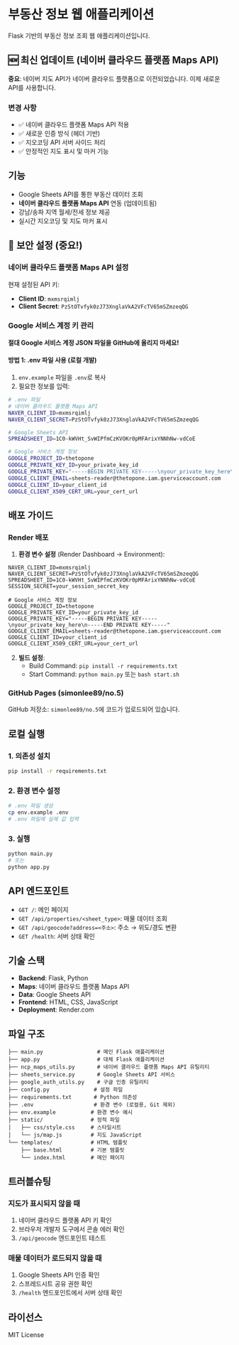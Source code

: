 # 부동산 정보 웹 애플리케이션

Flask 기반의 부동산 정보 조회 웹 애플리케이션입니다.

## 🆕 최신 업데이트 (네이버 클라우드 플랫폼 Maps API)

**중요**: 네이버 지도 API가 네이버 클라우드 플랫폼으로 이전되었습니다. 이제 새로운 API를 사용합니다.

### 변경 사항
- ✅ 네이버 클라우드 플랫폼 Maps API 적용
- ✅ 새로운 인증 방식 (헤더 기반)
- ✅ 지오코딩 API 서버 사이드 처리
- ✅ 안정적인 지도 표시 및 마커 기능

## 기능
- Google Sheets API를 통한 부동산 데이터 조회
- **네이버 클라우드 플랫폼 Maps API** 연동 (업데이트됨)
- 강남/송파 지역 월세/전세 정보 제공
- 실시간 지오코딩 및 지도 마커 표시

## 🔐 보안 설정 (중요!)

### 네이버 클라우드 플랫폼 Maps API 설정
현재 설정된 API 키:
- **Client ID**: `mxmsrqimlj`
- **Client Secret**: `PzStOTvfyk0zJ73XnglaVkA2VFcTV65mSZmzeqQG`

### Google 서비스 계정 키 관리
**절대 Google 서비스 계정 JSON 파일을 GitHub에 올리지 마세요!**

#### 방법 1: .env 파일 사용 (로컬 개발)
1. `env.example` 파일을 `.env`로 복사
2. 필요한 정보를 입력:

```bash
# .env 파일
# 네이버 클라우드 플랫폼 Maps API
NAVER_CLIENT_ID=mxmsrqimlj
NAVER_CLIENT_SECRET=PzStOTvfyk0zJ73XnglaVkA2VFcTV65mSZmzeqQG

# Google Sheets API
SPREADSHEET_ID=1C0-kWVHt_SvWIPfmCzKVOKr0pMFArixYNNhNw-vdCoE

# Google 서비스 계정 정보
GOOGLE_PROJECT_ID=thetopone
GOOGLE_PRIVATE_KEY_ID=your_private_key_id
GOOGLE_PRIVATE_KEY="-----BEGIN PRIVATE KEY-----\nyour_private_key_here\n-----END PRIVATE KEY-----"
GOOGLE_CLIENT_EMAIL=sheets-reader@thetopone.iam.gserviceaccount.com
GOOGLE_CLIENT_ID=your_client_id
GOOGLE_CLIENT_X509_CERT_URL=your_cert_url
```

## 배포 가이드

### Render 배포
1. **환경 변수 설정** (Render Dashboard → Environment):
```
NAVER_CLIENT_ID=mxmsrqimlj
NAVER_CLIENT_SECRET=PzStOTvfyk0zJ73XnglaVkA2VFcTV65mSZmzeqQG
SPREADSHEET_ID=1C0-kWVHt_SvWIPfmCzKVOKr0pMFArixYNNhNw-vdCoE
SESSION_SECRET=your_session_secret_key

# Google 서비스 계정 정보
GOOGLE_PROJECT_ID=thetopone
GOOGLE_PRIVATE_KEY_ID=your_private_key_id
GOOGLE_PRIVATE_KEY="-----BEGIN PRIVATE KEY-----\nyour_private_key_here\n-----END PRIVATE KEY-----"
GOOGLE_CLIENT_EMAIL=sheets-reader@thetopone.iam.gserviceaccount.com
GOOGLE_CLIENT_ID=your_client_id
GOOGLE_CLIENT_X509_CERT_URL=your_cert_url
```

2. **빌드 설정**:
   - Build Command: `pip install -r requirements.txt`
   - Start Command: `python main.py` 또는 `bash start.sh`

### GitHub Pages (simonlee89/no.5)
GitHub 저장소: `simonlee89/no.5`에 코드가 업로드되어 있습니다.

## 로컬 실행

### 1. 의존성 설치
```bash
pip install -r requirements.txt
```

### 2. 환경 변수 설정
```bash
# .env 파일 생성
cp env.example .env
# .env 파일에 실제 값 입력
```

### 3. 실행
```bash
python main.py
# 또는
python app.py
```

## API 엔드포인트

- `GET /`: 메인 페이지
- `GET /api/properties/<sheet_type>`: 매물 데이터 조회
- `GET /api/geocode?address=<주소>`: 주소 → 위도/경도 변환
- `GET /health`: 서버 상태 확인

## 기술 스택
- **Backend**: Flask, Python
- **Maps**: 네이버 클라우드 플랫폼 Maps API
- **Data**: Google Sheets API
- **Frontend**: HTML, CSS, JavaScript
- **Deployment**: Render.com

## 파일 구조
```
├── main.py                 # 메인 Flask 애플리케이션
├── app.py                  # 대체 Flask 애플리케이션
├── ncp_maps_utils.py       # 네이버 클라우드 플랫폼 Maps API 유틸리티
├── sheets_service.py       # Google Sheets API 서비스
├── google_auth_utils.py    # 구글 인증 유틸리티
├── config.py              # 설정 파일
├── requirements.txt       # Python 의존성
├── .env                   # 환경 변수 (로컬용, Git 제외)
├── env.example           # 환경 변수 예시
├── static/               # 정적 파일
│   ├── css/style.css     # 스타일시트
│   └── js/map.js         # 지도 JavaScript
└── templates/            # HTML 템플릿
    ├── base.html         # 기본 템플릿
    └── index.html        # 메인 페이지
```

## 트러블슈팅

### 지도가 표시되지 않을 때
1. 네이버 클라우드 플랫폼 API 키 확인
2. 브라우저 개발자 도구에서 콘솔 에러 확인
3. `/api/geocode` 엔드포인트 테스트

### 매물 데이터가 로드되지 않을 때
1. Google Sheets API 인증 확인
2. 스프레드시트 공유 권한 확인
3. `/health` 엔드포인트에서 서버 상태 확인

## 라이선스
MIT License
